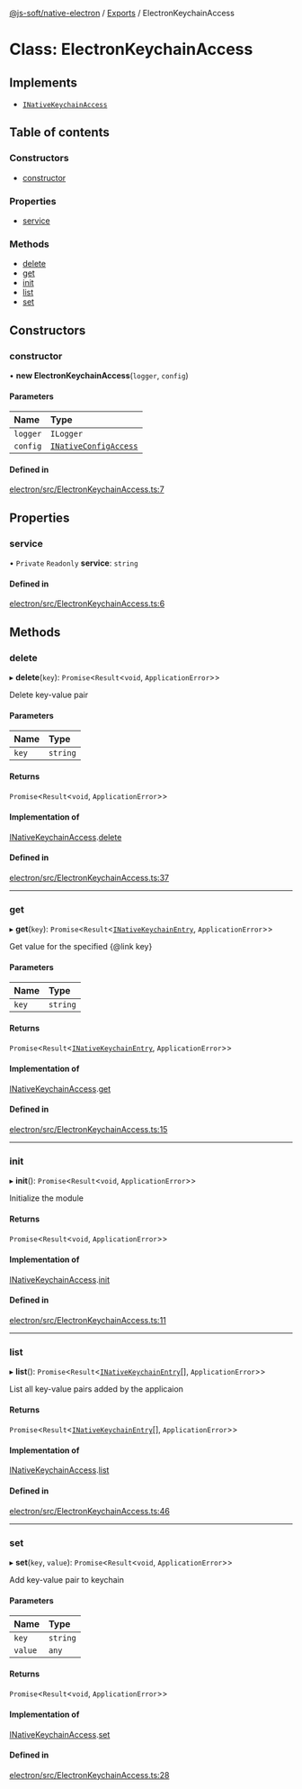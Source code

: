 [@js-soft/native-electron](../README.md) / [Exports](../modules.md) / ElectronKeychainAccess

# Class: ElectronKeychainAccess

## Implements

-   [`INativeKeychainAccess`](../interfaces/INativeKeychainAccess.md)

## Table of contents

### Constructors

-   [constructor](ElectronKeychainAccess.md#constructor)

### Properties

-   [service](ElectronKeychainAccess.md#service)

### Methods

-   [delete](ElectronKeychainAccess.md#delete)
-   [get](ElectronKeychainAccess.md#get)
-   [init](ElectronKeychainAccess.md#init)
-   [list](ElectronKeychainAccess.md#list)
-   [set](ElectronKeychainAccess.md#set)

## Constructors

### constructor

• **new ElectronKeychainAccess**(`logger`, `config`)

#### Parameters

| Name     | Type                                                          |
| :------- | :------------------------------------------------------------ |
| `logger` | `ILogger`                                                     |
| `config` | [`INativeConfigAccess`](../interfaces/INativeConfigAccess.md) |

#### Defined in

[electron/src/ElectronKeychainAccess.ts:7](https://github.com/js-soft/ts-native-access/blob/68cf98a/packages/electron/src/ElectronKeychainAccess.ts#L7)

## Properties

### service

• `Private` `Readonly` **service**: `string`

#### Defined in

[electron/src/ElectronKeychainAccess.ts:6](https://github.com/js-soft/ts-native-access/blob/68cf98a/packages/electron/src/ElectronKeychainAccess.ts#L6)

## Methods

### delete

▸ **delete**(`key`): `Promise`<`Result`<`void`, `ApplicationError`\>\>

Delete key-value pair

#### Parameters

| Name  | Type     |
| :---- | :------- |
| `key` | `string` |

#### Returns

`Promise`<`Result`<`void`, `ApplicationError`\>\>

#### Implementation of

[INativeKeychainAccess](../interfaces/INativeKeychainAccess.md).[delete](../interfaces/INativeKeychainAccess.md#delete)

#### Defined in

[electron/src/ElectronKeychainAccess.ts:37](https://github.com/js-soft/ts-native-access/blob/68cf98a/packages/electron/src/ElectronKeychainAccess.ts#L37)

---

### get

▸ **get**(`key`): `Promise`<`Result`<[`INativeKeychainEntry`](../interfaces/INativeKeychainEntry.md), `ApplicationError`\>\>

Get value for the specified {@link key}

#### Parameters

| Name  | Type     |
| :---- | :------- |
| `key` | `string` |

#### Returns

`Promise`<`Result`<[`INativeKeychainEntry`](../interfaces/INativeKeychainEntry.md), `ApplicationError`\>\>

#### Implementation of

[INativeKeychainAccess](../interfaces/INativeKeychainAccess.md).[get](../interfaces/INativeKeychainAccess.md#get)

#### Defined in

[electron/src/ElectronKeychainAccess.ts:15](https://github.com/js-soft/ts-native-access/blob/68cf98a/packages/electron/src/ElectronKeychainAccess.ts#L15)

---

### init

▸ **init**(): `Promise`<`Result`<`void`, `ApplicationError`\>\>

Initialize the module

#### Returns

`Promise`<`Result`<`void`, `ApplicationError`\>\>

#### Implementation of

[INativeKeychainAccess](../interfaces/INativeKeychainAccess.md).[init](../interfaces/INativeKeychainAccess.md#init)

#### Defined in

[electron/src/ElectronKeychainAccess.ts:11](https://github.com/js-soft/ts-native-access/blob/68cf98a/packages/electron/src/ElectronKeychainAccess.ts#L11)

---

### list

▸ **list**(): `Promise`<`Result`<[`INativeKeychainEntry`](../interfaces/INativeKeychainEntry.md)[], `ApplicationError`\>\>

List all key-value pairs added by the applicaion

#### Returns

`Promise`<`Result`<[`INativeKeychainEntry`](../interfaces/INativeKeychainEntry.md)[], `ApplicationError`\>\>

#### Implementation of

[INativeKeychainAccess](../interfaces/INativeKeychainAccess.md).[list](../interfaces/INativeKeychainAccess.md#list)

#### Defined in

[electron/src/ElectronKeychainAccess.ts:46](https://github.com/js-soft/ts-native-access/blob/68cf98a/packages/electron/src/ElectronKeychainAccess.ts#L46)

---

### set

▸ **set**(`key`, `value`): `Promise`<`Result`<`void`, `ApplicationError`\>\>

Add key-value pair to keychain

#### Parameters

| Name    | Type     |
| :------ | :------- |
| `key`   | `string` |
| `value` | `any`    |

#### Returns

`Promise`<`Result`<`void`, `ApplicationError`\>\>

#### Implementation of

[INativeKeychainAccess](../interfaces/INativeKeychainAccess.md).[set](../interfaces/INativeKeychainAccess.md#set)

#### Defined in

[electron/src/ElectronKeychainAccess.ts:28](https://github.com/js-soft/ts-native-access/blob/68cf98a/packages/electron/src/ElectronKeychainAccess.ts#L28)
